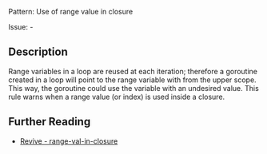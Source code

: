 Pattern: Use of range value in closure

Issue: -

## Description

Range variables in a loop are reused at each iteration; therefore a goroutine created in a loop will point to the range variable with from the upper scope. This way, the goroutine could use the variable with an undesired value.
This rule warns when a range value (or index) is used inside a closure.

## Further Reading

* [Revive - range-val-in-closure](https://revive.run/r#range-val-in-closure)